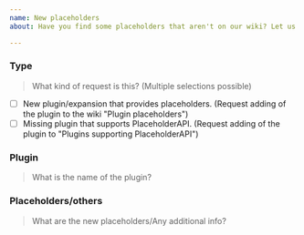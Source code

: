 ```yaml
---
name: New placeholders
about: Have you find some placeholders that aren't on our wiki? Let us know!

---
```


### Type
> What kind of request is this? (Multiple selections possible)
<!-- Select the right option by replacing [ ] with [x] -->

- [ ] New plugin/expansion that provides placeholders. (Request adding of the plugin to the wiki "Plugin placeholders")
- [ ] Missing plugin that supports PlaceholderAPI. (Request adding of the plugin to "Plugins supporting PlaceholderAPI")

### Plugin
> What is the name of the plugin?
<!-- Please type below this line -->

### Placeholders/others
> What are the new placeholders/Any additional info?
<!-- Please type below this line -->
